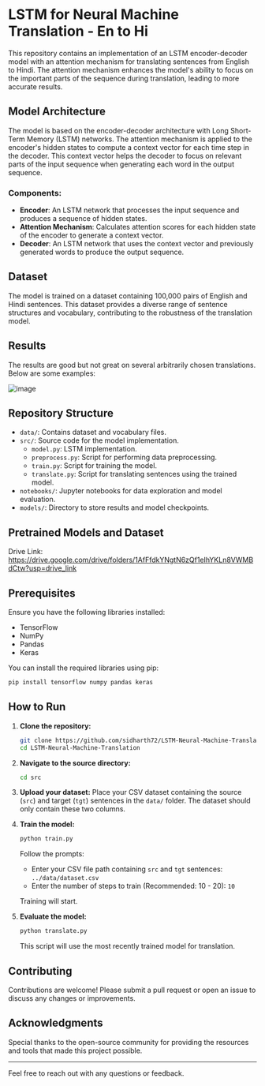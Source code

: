 # LSTM for Neural Machine Translation - En to Hi

This repository contains an implementation of an LSTM encoder-decoder model with an attention mechanism for translating sentences from English to Hindi. The attention mechanism enhances the model's ability to focus on the important parts of the sequence during translation, leading to more accurate results.

## Model Architecture

The model is based on the encoder-decoder architecture with Long Short-Term Memory (LSTM) networks. The attention mechanism is applied to the encoder's hidden states to compute a context vector for each time step in the decoder. This context vector helps the decoder to focus on relevant parts of the input sequence when generating each word in the output sequence.

### Components:
- **Encoder**: An LSTM network that processes the input sequence and produces a sequence of hidden states.
- **Attention Mechanism**: Calculates attention scores for each hidden state of the encoder to generate a context vector.
- **Decoder**: An LSTM network that uses the context vector and previously generated words to produce the output sequence.

## Dataset

The model is trained on a dataset containing 100,000 pairs of English and Hindi sentences. This dataset provides a diverse range of sentence structures and vocabulary, contributing to the robustness of the translation model.

## Results

The results are good but not great on several arbitrarily chosen translations. Below are some examples:

![image](https://github.com/sidharth72/LSTM-Neural-Machine-Translation/assets/74226199/fa454746-d4d3-45de-b486-69cab5d3c58c)

## Repository Structure

- `data/`: Contains dataset and vocabulary files.
- `src/`: Source code for the model implementation.
  - `model.py`: LSTM implementation.
  - `preprocess.py`: Script for performing data preprocessing.
  - `train.py`: Script for training the model.
  - `translate.py`: Script for translating sentences using the trained model.
- `notebooks/`: Jupyter notebooks for data exploration and model evaluation.
- `models/`: Directory to store results and model checkpoints.


## Pretrained Models and Dataset

Drive Link: https://drive.google.com/drive/folders/1AfFfdkYNgtN6zQf1eIhYKLn8VWMBdCtw?usp=drive_link

## Prerequisites

Ensure you have the following libraries installed:
- TensorFlow
- NumPy
- Pandas
- Keras

You can install the required libraries using pip:

```bash
pip install tensorflow numpy pandas keras
```

## How to Run

1. **Clone the repository:**
    ```bash
    git clone https://github.com/sidharth72/LSTM-Neural-Machine-Translation.git
    cd LSTM-Neural-Machine-Translation
    ```

2. **Navigate to the source directory:**
    ```bash
    cd src
    ```

3. **Upload your dataset:**
   Place your CSV dataset containing the source (`src`) and target (`tgt`) sentences in the `data/` folder. The dataset should only contain these two columns.

4. **Train the model:**
    ```bash
    python train.py
    ```
    Follow the prompts:
    - Enter your CSV file path containing `src` and `tgt` sentences: `../data/dataset.csv`
    - Enter the number of steps to train (Recommended: 10 - 20): `10`

   Training will start.

5. **Evaluate the model:**
    ```bash
    python translate.py
    ```
    This script will use the most recently trained model for translation.

## Contributing

Contributions are welcome! Please submit a pull request or open an issue to discuss any changes or improvements.

## Acknowledgments

Special thanks to the open-source community for providing the resources and tools that made this project possible.

---

Feel free to reach out with any questions or feedback.
